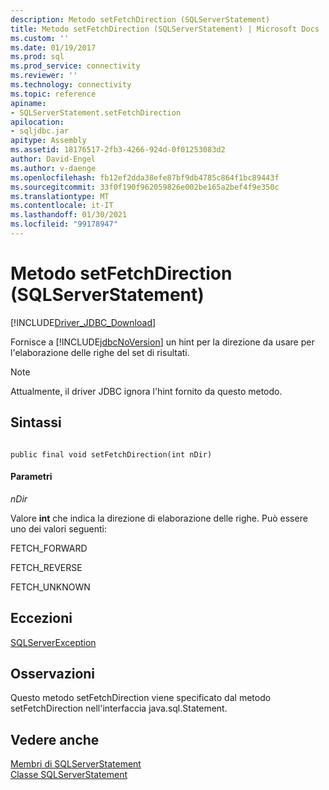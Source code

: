 ```yaml
---
description: Metodo setFetchDirection (SQLServerStatement)
title: Metodo setFetchDirection (SQLServerStatement) | Microsoft Docs
ms.custom: ''
ms.date: 01/19/2017
ms.prod: sql
ms.prod_service: connectivity
ms.reviewer: ''
ms.technology: connectivity
ms.topic: reference
apiname:
- SQLServerStatement.setFetchDirection
apilocation:
- sqljdbc.jar
apitype: Assembly
ms.assetid: 18176517-2fb3-4266-924d-0f01253083d2
author: David-Engel
ms.author: v-daenge
ms.openlocfilehash: fb12ef2dda38efe87bf9db4785c864f1bc89443f
ms.sourcegitcommit: 33f0f190f962059826e002be165a2bef4f9e350c
ms.translationtype: MT
ms.contentlocale: it-IT
ms.lasthandoff: 01/30/2021
ms.locfileid: "99178947"
---
```

# <a name="setfetchdirection-method-sqlserverstatement"></a>Metodo setFetchDirection (SQLServerStatement)
[!INCLUDE[Driver_JDBC_Download](../../../includes/driver_jdbc_download.md)]

  Fornisce a [!INCLUDE[jdbcNoVersion](../../../includes/jdbcnoversion_md.md)] un hint per la direzione da usare per l'elaborazione delle righe del set di risultati.  
  
> [!NOTE]  
>  Attualmente, il driver JDBC ignora l'hint fornito da questo metodo.  
  
## <a name="syntax"></a>Sintassi  
  
```  
  
public final void setFetchDirection(int nDir)  
```  
  
#### <a name="parameters"></a>Parametri  
 *nDir*  
  
 Valore **int** che indica la direzione di elaborazione delle righe. Può essere uno dei valori seguenti:  
  
 FETCH_FORWARD  
  
 FETCH_REVERSE  
  
 FETCH_UNKNOWN  
  
## <a name="exceptions"></a>Eccezioni  
 [SQLServerException](../../../connect/jdbc/reference/sqlserverexception-class.md)  
  
## <a name="remarks"></a>Osservazioni  
 Questo metodo setFetchDirection viene specificato dal metodo setFetchDirection nell'interfaccia java.sql.Statement.  
  
## <a name="see-also"></a>Vedere anche  
 [Membri di SQLServerStatement](../../../connect/jdbc/reference/sqlserverstatement-members.md)   
 [Classe SQLServerStatement](../../../connect/jdbc/reference/sqlserverstatement-class.md)  
  
  
